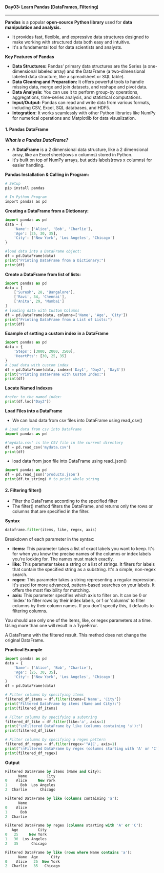 #### Day03:  Learn Pandas (DataFrames, Filtering)
---
**Pandas** is a popular **open-source Python library** used for **data manipulation and analysis.**
- It provides fast, flexible, and expressive data structures designed to make working with structured data both easy and intuitive. 
- It's a fundamental tool for data scientists and analysts.

**Key Features of Pandas**
- **Data Structures:** Pandas' primary data structures are the Series (a one-dimensional labeled array) and the DataFrame (a two-dimensional labeled data structure, like a spreadsheet or SQL table).
- **Data Cleaning and Preparation:** It offers powerful tools to handle missing data, merge and join datasets, and reshape and pivot data.
- **Data Analysis:** You can use it to perform group-by operations, aggregations, time-series analysis, and statistical computations.
- **Input/Output:** Pandas can read and write data from various formats, including CSV, Excel, SQL databases, and HDF5.
- **Integration:** It works seamlessly with other Python libraries like NumPy for numerical operations and Matplotlib for data visualization.
#### 1. Pandas DataFrame
_**What is a Pandas DataFrame?**_
- A **DataFrame** is a 2 dimensional data structure, like a 2 dimensional array, like an Excel sheet(rows x columns) stored in Python.
- It's built on top of NumPy arrays, but adds labels(rows x columns)  for easier handling.

**Pandas Installation & Calling in Program:**
``` bash
# Setup
pip install pandas

# In Python Program
import pandas as pd
```
**Creating a DataFrame from a Dictionary:**
``` python
import pandas as pd
data = {
    'Name': ['Alice', 'Bob', 'Charlie'],
    'Age': [25, 30, 35],
    'City': ['New York', 'Los Angeles', 'Chicago']
}

#load data into a DataFrame object:
df = pd.DataFrame(data)
print("Printing DataFrame from a Dictionary:")
print(df)
```
**Create a DataFrame from list of lists:**
``` python
import pandas as pd
data = [
    ['Suresh', 28, 'Bangalore'],
    ['Ravi', 34, 'Chennai'],
    ['Anita', 29, 'Mumbai']
]
# loading data with Custom Columns
df = pd.DataFrame(data, columns=['Name', 'Age', 'City'])
print("Printing DataFrame from a List of Lists:")
print(df)
```
**Example of setting a custom index in a DataFrame**
``` python
import pandas as pd
data = {
    'Steps': [3000, 2000, 3500],
    'HeartPts': [30, 25, 35]
}
# Load data with custom index
df = pd.DataFrame(data, index=['Day1', 'Day2', 'Day3'])
print("Printing DataFrame with Custom Index:")
print(df)
```
**Locate Named Indexes**
``` python
#refer to the named index:
print(df.loc["Day2"])
```
**Load Files into a DataFrame**
- We can load data from csv files into DataFrame using read_csv() 
``` python
# Load data from csv into DataFrame
import pandas as pd

#'mydata.csv' is the CSV file in the current directory
df = pd.read_csv('mydata.csv')
print(df)
```
- load data from json file into DataFrame using read_json()
``` python
import pandas as pd
df = pd.read_json('products.json') 
print(df.to_string) # to print whole string
```

#### 2. Filtering filter()
- Filter the DataFrame according to the specified filter
- The filter() method filters the DataFrame, and returns only the rows or columns that are specified in the filter.

**Syntax**
``` python
dataframe.filter(items, like, regex, axis)
```
Breakdown of each parameter in the syntax:
- **items:** This parameter takes a list of exact labels you want to keep. It's for when you know the precise names of the columns or index labels you're looking for. The names must match exactly.
- **like:** This parameter takes a string or a list of strings. It filters for labels that contain the specified string as a substring. It's a simple, non-regex search.
- **regex:** This parameter takes a string representing a regular expression. It's used for more advanced, pattern-based searches on your labels. It offers the most flexibility for matching.
- **axis:** This parameter specifies which axis to filter on. It can be 0 or 'index' to filter rows by their index labels, or 1 or 'columns' to filter columns by their column names. If you don't specify this, it defaults to filtering columns.

You should use only one of the items, like, or regex parameters at a time. Using more than one will result in a TypeError.

A DataFrame with the filtered result. This method does not change the original DataFrame.

**Practical Example**
``` python
import pandas as pd
data = {
    'Name': ['Alice', 'Bob', 'Charlie'],
    'Age': [25, 30, 35],
    'City': ['New York', 'Los Angeles', 'Chicago']
}
df = pd.DataFrame(data)

# Filter columns by specifying items
filtered_df_items = df.filter(items=['Name', 'City'])
print("Filtered DataFrame by items (Name and City):")
print(filtered_df_items)

# Filter columns by specifying a substring
filtered_df_like = df.filter(like='a', axis=1)
print("\nFiltered DataFrame by like (columns containing 'a'):")
print(filtered_df_like)

# Filter columns by specifying a regex pattern
filtered_df_regex = df.filter(regex='^A|C', axis=1)
print("\nFiltered DataFrame by regex (columns starting with 'A' or 'C'):")
print(filtered_df_regex)
```
**Output**
``` sql
Filtered DataFrame by items (Name and City):
      Name         City
0    Alice     New York
1      Bob  Los Angeles
2  Charlie      Chicago

Filtered DataFrame by like (columns containing 'a'):
      Name
0    Alice
1      Bob
2  Charlie

Filtered DataFrame by regex (columns starting with 'A' or 'C'):
   Age         City
0   25     New York
1   30  Los Angeles
2   35      Chicago

Filtered DataFrame by like (rows where Name contains 'a'):
      Name  Age      City
0    Alice   25  New York
2  Charlie   35   Chicago

```